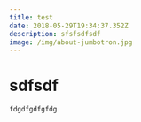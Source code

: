 ```yaml
---
title: test
date: 2018-05-29T19:34:37.352Z
description: sfsfsdfsdf
image: /img/about-jumbotron.jpg
---
```

# sdfsdf





```
fdgdfgdfgfdg
```
